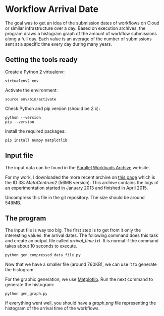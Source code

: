 # Workflow Arrival Date

The goal was to get an idea of the submission dates of workflows on Cloud or similar infrastructure over a day.
Based on execution archives, the program draws a histogram graph of the amount of workflow submissions along a full day. Each value is an average of the number of submissions sent at a specific time every day during many years.

## Getting the tools ready

Create a Python 2 virtualenv:

    virtualenv2 env

Activate the environment:

    source env/bin/activate

Check Python and pip version (should be _2.x_):

    python --version
    pip --version

Install the required packages:

    pip install numpy matplotlib

## Input file

The input data can be found in the [Parallel Workloads Archive](http://www.cs.huji.ac.il/labs/parallel/workload/) website.

For my work, I downloaded the more recent archive on [this page](http://www.cs.huji.ac.il/labs/parallel/workload/logs.html) which is the ID 38: _MetaCentrum2_ (56MB version). This archive contains the logs of an experimentation started in January 2013 and finished in April 2015.

Uncompress this file in the git repository. The size should be around 548MB.

## The program

The input file is way too big. The first step is to get from it only the interesting values: the arrival dates.
The following command does this task and create an output file called *arrival_time.txt*.
It is normal if the command takes about 10 seconds to execute.

    python gen_compressed_data_file.py

Now that we have a smaller file (around 760KB), we can use it to generate the histogram.

For the graphic generation, we use [Matplotlib](http://matplotlib.org/).
Run the next command to generate the histogram:

    python gen_graph.py

If everything went well, you should have a *graph.png* file representing the histogram of the arrival time of the workflows.
